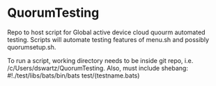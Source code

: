 # QuorumTesting
Repo to host script for Global active device cloud quourm automated testing.
Scripts will automate testing features of menu.sh and possibly quorumsetup.sh.

To run a script, working directory needs to be inside git repo, i.e. /c/Users/dswartz/QuorumTesting.
Also, must include shebang: #!./test/libs/bats/bin/bats test/(testname.bats) 

